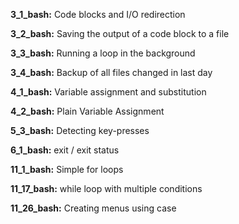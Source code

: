 

**3_1_bash:** Code blocks and I/O redirection

**3_2_bash:** Saving the output of a code block to a file

**3_3_bash:** Running a loop in the background

**3_4_bash:** Backup of all files changed in last day

**4_1_bash:** Variable assignment and substitution

**4_2_bash:** Plain Variable Assignment

**5_3_bash:** Detecting key-presses

**6_1_bash:** exit / exit status

**11_1_bash:** Simple for loops

**11_17_bash:** while loop with multiple conditions

**11_26_bash:** Creating menus using case

